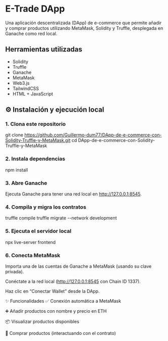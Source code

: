 # E-Trade DApp

Una aplicación descentralizada (DApp) de e-commerce que permite añadir y comprar productos utilizando MetaMask, Solidity y Truffle, desplegada en Ganache como red local.

## Herramientas utilizadas

- Solidity
- Truffle
- Ganache
- MetaMask
- Web3.js
- TailwindCSS
- HTML + JavaScript

## ⚙️ Instalación y ejecución local

### 1. Clona este repositorio
git clone https://github.com/Guillermo-dum77/DApp-de-e-commerce-con-Solidity-Truffle-y-MetaMask.git
cd DApp-de-e-commerce-con-Solidity-Truffle-y-MetaMask

### 2. Instala dependencias
npm install

### 3. Abre Ganache
Ejecuta Ganache para tener una red local en http://127.0.0.1:8545.

### 4. Compila y migra los contratos
truffle compile
truffle migrate --network development

### 5. Ejecuta el servidor local
npx live-server frontend

### 6. Conecta MetaMask
Importa una de las cuentas de Ganache a MetaMask (usando su clave privada).

Conéctate a la red local (http://127.0.0.1:8545 con Chain ID 1337).

Haz clic en “Conectar Wallet” desde la DApp.

✨ Funcionalidades
✅ Conexión automática a MetaMask

➕ Añadir productos con nombre y precio en ETH

📦 Visualizar productos disponibles

🛒 Comprar productos (interactuando con el contrato)
